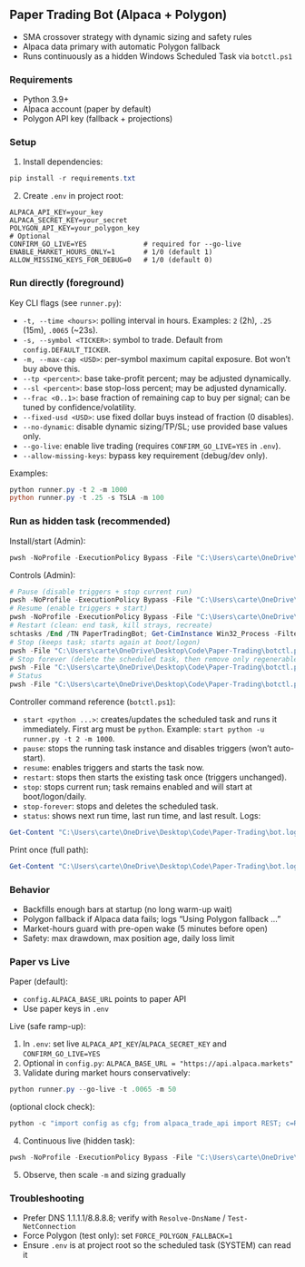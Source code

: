 ## Paper Trading Bot (Alpaca + Polygon)

- SMA crossover strategy with dynamic sizing and safety rules
- Alpaca data primary with automatic Polygon fallback
- Runs continuously as a hidden Windows Scheduled Task via `botctl.ps1`

### Requirements
- Python 3.9+
- Alpaca account (paper by default)
- Polygon API key (fallback + projections)

### Setup
1) Install dependencies:
```powershell
pip install -r requirements.txt
```
2) Create `.env` in project root:
```env
ALPACA_API_KEY=your_key
ALPACA_SECRET_KEY=your_secret
POLYGON_API_KEY=your_polygon_key
# Optional
CONFIRM_GO_LIVE=YES              # required for --go-live
ENABLE_MARKET_HOURS_ONLY=1       # 1/0 (default 1)
ALLOW_MISSING_KEYS_FOR_DEBUG=0   # 1/0 (default 0)
```

### Run directly (foreground)
Key CLI flags (see `runner.py`):
- `-t, --time <hours>`: polling interval in hours. Examples: `2` (2h), `.25` (15m), `.0065` (~23s).
- `-s, --symbol <TICKER>`: symbol to trade. Default from `config.DEFAULT_TICKER`.
- `-m, --max-cap <USD>`: per-symbol maximum capital exposure. Bot won’t buy above this.
- `--tp <percent>`: base take-profit percent; may be adjusted dynamically.
- `--sl <percent>`: base stop-loss percent; may be adjusted dynamically.
- `--frac <0..1>`: base fraction of remaining cap to buy per signal; can be tuned by confidence/volatility.
- `--fixed-usd <USD>`: use fixed dollar buys instead of fraction (0 disables).
- `--no-dynamic`: disable dynamic sizing/TP/SL; use provided base values only.
- `--go-live`: enable live trading (requires `CONFIRM_GO_LIVE=YES` in `.env`).
- `--allow-missing-keys`: bypass key requirement (debug/dev only).

Examples:
```powershell
python runner.py -t 2 -m 1000
python runner.py -t .25 -s TSLA -m 100
```

### Run as hidden task (recommended)
Install/start (Admin):
```powershell
pwsh -NoProfile -ExecutionPolicy Bypass -File "C:\Users\carte\OneDrive\Desktop\Code\Paper-Trading\botctl.ps1" start python -u runner.py -t .0065 -m 1000
```
Controls (Admin):
```powershell
# Pause (disable triggers + stop current run)
pwsh -NoProfile -ExecutionPolicy Bypass -File "C:\Users\carte\OneDrive\Desktop\Code\Paper-Trading\botctl.ps1" pause
# Resume (enable triggers + start)
pwsh -NoProfile -ExecutionPolicy Bypass -File "C:\Users\carte\OneDrive\Desktop\Code\Paper-Trading\botctl.ps1" resume
# Restart (clean: end task, kill strays, recreate)
schtasks /End /TN PaperTradingBot; Get-CimInstance Win32_Process -Filter "Name='python.exe'" | Where-Object { $_.CommandLine -match 'runner.py' } | ForEach-Object { Stop-Process -Id $_.ProcessId -Force }; Get-CimInstance Win32_Process -Filter "Name='pwsh.exe'" | Where-Object { $_.CommandLine -match 'start_bot.ps1' } | ForEach-Object { Stop-Process -Id $_.ProcessId -Force }; pwsh -NoProfile -ExecutionPolicy Bypass -File "C:\Users\carte\OneDrive\Desktop\Code\Paper-Trading\botctl.ps1" restart python -u runner.py -t .0065 -m 1000
# Stop (keeps task; starts again at boot/logon)
pwsh -File "C:\Users\carte\OneDrive\Desktop\Code\Paper-Trading\botctl.ps1" stop
# Stop forever (delete the scheduled task, then remove only regenerable files)
pwsh -File "C:\Users\carte\OneDrive\Desktop\Code\Paper-Trading\botctl.ps1" stop-forever; Remove-Item "C:\Users\carte\OneDrive\Desktop\Code\Paper-Trading\bot.log","C:\Users\carte\OneDrive\Desktop\Code\Paper-Trading\last_start_cmd.txt","C:\Users\carte\OneDrive\Desktop\Code\Paper-Trading\start_bot.ps1" -Force -ErrorAction SilentlyContinue
# Status
pwsh -File "C:\Users\carte\OneDrive\Desktop\Code\Paper-Trading\botctl.ps1" status
```
Controller command reference (`botctl.ps1`):
- `start <python ...>`: creates/updates the scheduled task and runs it immediately. First arg must be `python`. Example: `start python -u runner.py -t 2 -m 1000`.
- `pause`: stops the running task instance and disables triggers (won’t auto-start).
- `resume`: enables triggers and starts the task now.
- `restart`: stops then starts the existing task once (triggers unchanged).
- `stop`: stops current run; task remains enabled and will start at boot/logon/daily.
- `stop-forever`: stops and deletes the scheduled task.
- `status`: shows next run time, last run time, and last result.
Logs:
```powershell
Get-Content "C:\Users\carte\OneDrive\Desktop\Code\Paper-Trading\bot.log" -Wait
```

Print once (full path):
```powershell
Get-Content "C:\Users\carte\OneDrive\Desktop\Code\Paper-Trading\bot.log"
```

### Behavior
- Backfills enough bars at startup (no long warm-up wait)
- Polygon fallback if Alpaca data fails; logs “Using Polygon fallback …”
- Market-hours guard with pre-open wake (5 minutes before open)
- Safety: max drawdown, max position age, daily loss limit

### Paper vs Live
Paper (default):
- `config.ALPACA_BASE_URL` points to paper API
- Use paper keys in `.env`

Live (safe ramp-up):
1) In `.env`: set live `ALPACA_API_KEY`/`ALPACA_SECRET_KEY` and `CONFIRM_GO_LIVE=YES`
2) Optional in `config.py`: `ALPACA_BASE_URL = "https://api.alpaca.markets"`
3) Validate during market hours conservatively:
```powershell
python runner.py --go-live -t .0065 -m 50
```
(optional clock check):
```powershell
python -c "import config as cfg; from alpaca_trade_api import REST; c=REST(cfg.ALPACA_API_KEY, cfg.ALPACA_SECRET_KEY, base_url=cfg.ALPACA_BASE_URL); print(bool(getattr(c.get_clock(),'is_open', False)))"
```
4) Continuous live (hidden task):
```powershell
pwsh -NoProfile -ExecutionPolicy Bypass -File "C:\Users\carte\OneDrive\Desktop\Code\Paper-Trading\botctl.ps1" start python -u runner.py --go-live -t .0065 -m 50
```
5) Observe, then scale `-m` and sizing gradually

### Troubleshooting
- Prefer DNS 1.1.1.1/8.8.8.8; verify with `Resolve-DnsName` / `Test-NetConnection`
- Force Polygon (test only): set `FORCE_POLYGON_FALLBACK=1`
- Ensure `.env` is at project root so the scheduled task (SYSTEM) can read it
